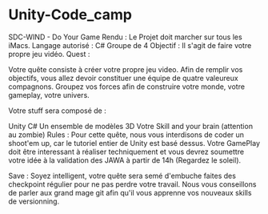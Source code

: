 # Unity-Code_camp

SDC-WIND - Do Your Game
Rendu : Le Projet doit marcher sur tous les iMacs.
Langage autorisé : C#
Groupe de 4
Objectif : Il s'agit de faire votre propre jeu vidéo.
Quest :

Votre quête consiste à créer votre propre jeu video. Afin de remplir vos objectifs, vous allez devoir constituer une équipe de quatre valeureux compagnons. Groupez vos forces afin de construire votre monde, votre gameplay, votre univers.


Votre stuff sera composé de :

Unity
C#
Un ensemble de modèles 3D
Votre Skill and your brain (attention au zombie)
Rules :
Pour cette quête, nous vous interdisons de coder un shoot'em up, car le tutoriel entier de Unity est basé dessus. Votre GamePlay doit être interessant à réaliser techniquement et vous devrez soumettre votre idée à la validation des JAWA à partir de 14h (Regardez le soleil).


Save :
 Soyez intelligent, votre quête sera semé d'embuche faites des checkpoint régulier pour ne pas perdre votre travail. Nous vous conseillons de parler aux grand mage git afin qu'il vous apprenne vos nouveaux skills de versionning.
